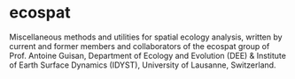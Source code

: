 ecospat
=======

Miscellaneous methods and utilities for spatial ecology analysis, written by current and former members and collaborators of the ecospat group of Prof. Antoine Guisan, Department of Ecology and Evolution (DEE) &amp; Institute of Earth Surface Dynamics (IDYST), University of Lausanne, Switzerland.
